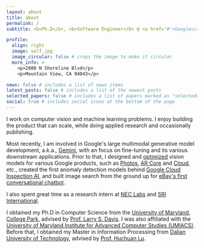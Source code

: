 ```yaml
---
layout: about
title: about
permalink: /
subtitle: <b>Ph.D</b>, <b>Software Engineer</b> @ <a href='#'>Google</a>, <b>Previously:</b> <a href=https://innovation.ebayinc.com/tech/research/>eBay</a> / <a href=https://umd.edu/>UMD</a>

profile:
  align: right
  image: self.jpg
  image_circular: false # crops the image to make it circular
  more_info: >
    <p>2000 N Shoreline Blvd</p>
    <p>Mountain View, CA 94043</p>

news: false # includes a list of news items
latest_posts: false # includes a list of the newest posts
selected_papers: false # includes a list of papers marked as "selected={true}"
social: true # includes social icons at the bottom of the page
---
```


I work on computer vision and machine learning problems. I enjoy building the product that can scale, while doing applied research and occasionally publishing.

Most recently, I am involved in Google's large multimodal generative model development, a.k.a., [Gemini](https://deepmind.google/technologies/gemini/#introduction), with an focus on fine-tuning and its various downstream applications. Prior to that, I designed and [optimized](https://blog.tensorflow.org/2022/06/Adding-Quantization-aware-Training-and-Pruning-to-the-TensorFlow-Model-Garden.html) vision models for various Google products, such as [Photos](https://blog.google/products/photos/magic-eraser-android-ios-google-one/), [AR Core](https://developers.google.com/ar/develop/scene-semantics) and [Cloud](https://cloud.google.com/model-garden), etc., created the first anomaly detection models behind [Google Cloud Inspection AI](https://cloud.google.com/blog/products/ai-machine-learning/improve-manufacturing-quality-control-with-visual-inspection-ai), and built image search from the ground up for [eBay's first conversational chatbot](https://www.ebayinc.com/stories/news/say-hello-to-ebay-shopbot-beta/).

I also spent great time as a research intern at [NEC Labs](https://www.nec-labs.com/research/media-analytics/) and [SRI International](https://www.sri.com/research/information-computing-sciences/computer-vision/). 

I obtained my Ph.D in Computer Science from the [University of Maryland, College Park](https://umd.edu/), advised by [Prof. Larry S. Davis](https://www.umiacs.umd.edu/people/lsd). I was also affiliated with the [University of Maryland Institute for Advanced Computer Studies (UMIACS)](https://www.umiacs.umd.edu/). Before that, I obtained my Master in Information Processing from [Dalian University of Technology](https://en.dlut.edu.cn/), advised by [Prof. Huchuan Lu](https://scholar.google.com/citations?user=D3nE0agAAAAJ&hl=en).